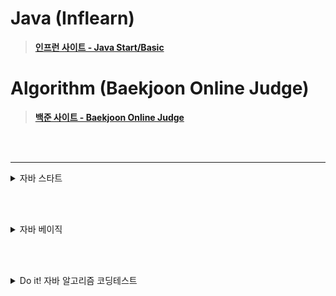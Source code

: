 # Java (Inflearn)
> [**인프런 사이트 - Java Start/Basic**](https://www.inflearn.com/)

# Algorithm (Baekjoon Online Judge)
> [**백준 사이트 - Baekjoon Online Judge**](https://www.acmicpc.net/)

<br><br>

---

<details>
<summary>자바 스타트</summary>

> 2025.05.29
## Section 0. 강의 소개와 자료
- [x] 1.강의 소개
- [x] 2.수업 자료
- [x] 3.강의 소스 코드

## Section 1. Hello World
- [x] 4.개발 환경 설정
- [x] 5.다운로드 소스 코드 실행 방법
  - 예제: [Main.java](java_start/Main.java) 
- [x] 6.자바 프로그램 실행
  - 예제: [HelloJava.java](java_start/HelloJava.java)
  - 예제: [HelloJava2.java](java_start/HelloJava2.java)
- [x] 7.주석(comment)
  - 예제: [CommentJava](java_start/CommentJava.java)
- [x] 8.자바란?
  - 자바 표준 스펙 (설계도 = 문서)
  - 참고 문서: [어떤 JDK 버전을 사용해야할까요?](https://whichjdk.com/ko)
  - 컴파일과 실행
    - 컴파일러 (javac 프로그램 사용: ```.java → .class```
    - 실행 (java 프로그램 사용: JVM 실행)
  - IDE와 자바 (인텔리제이: ```.java → .class → 실행``` 전 과정을 자동으로 해줌)
  - 자바와 운영체제 독립성 (모든 OS에서 실행 가능)

<br><br>

> 2025.06.03
## Section 2. 변수
- [x] 9.변수 시작
  - 예제: [Var1.java](java_start/variable/Var1.java)
  - 예제: [Var2.java](java_start/variable/Var2.java)
- [x] 10.변수 값 변경
  - 예제: [Var3.java](java_start/variable/Var3.java)
- [x] 11.변수 선언과 초기화
  - 예제: [Var4.java](java_start/variable/Var4.java)
  - 예제: [Var5.java](java_start/variable/Var5.java)
  - 예제: [Var6.java](java_start/variable/Var6.java) 주석 해제 필요
- [x] 12.변수 타입1
  - 예제: [Var7.java](java_start/variable/Var7.java)
- [x] 13.변수 타입2
  - 예제: [Var8.java](java_start/variable/Var8.java)
- [x] 14.변수 명명 규칙
- [x] 15.문제와 풀이
  - 예제: [VarEx1Question.java](java_start/variable/ex/VarEx1Question.java)
  - 예제: [VarEx2.java](java_start/variable/ex/VarEx2.java)
  - 예제: [VarEx3.java](java_start/variable/ex/VarEx3.java)
- [x] 16.정리

## Section 3. 연산자
- [x] 17.산술 연산자
  - 예제: [Operator1.java](java_start/operator/Operator1.java)
- [x] 18.문자열 더하기
  - 예제: [Operator2.java](java_start/operator/Operator2.java)
- [x] 19.연산자 우선순위
  - 예제: [Operator3.java](java_start/operator/Operator3.java)
  - 예제: [Operator4.java](java_start/operator/Operator4.java)
- [x] 20.증감 연산자
  - 예제: [OperatorAdd1.java](java_start/operator/OperatorAdd1.java)
  - 예제: [OperatorAdd2.java](java_start/operator/OperatorAdd2.java)
- [x] 21.비교 연산자
  - 예제: [Comp1.java](java_start/operator/Comp1.java)
  - 예제: [Comp2.java](java_start/operator/Comp2.java)
- [x] 22.논리 연산자
  - 예제: [Logical1.java](java_start/operator/Logical1.java)
  - 예제: [Logical2.java](java_start/operator/Logical2.java)
- [x] 23.대입 연산자
  - 예제: [Assign1.java](java_start/operator/Assign1.java)
- [x] 24.문제와 풀이
  - 예제: [OperationEx1.java](java_start/operator/ex/OperationEx1.java)
  - 예제: [OperationEx2.java](java_start/operator/ex/OperationEx2.java)
  - 예제: [OperationEx3.java](java_start/operator/ex/OperationEx3.java)
- [x] 25.정리

<br><br>

> 2025.06.04
## Section 4. 조건문
- [x] 26.if문1 - if, else
  - 예제: [If1.java](java_start/cond/If1.java)
  - 예제: [If2.java](java_start/cond/If2.java)
- [x] 27.if문2 - else if
  - 예제: [If3.java](java_start/cond/If3.java)
  - 예제: [If4.java](java_start/cond/If4.java)
- [x] 28.if문3 - if문과 else if문
  - 예제: [If5.java](java_start/cond/If5.java)
  - 예제: [If6.java](java_start/cond/If6.java)
- [x] 29.switch문
  - 예제: [Switch1.java](java_start/cond/Switch1.java)
  - 예제: [Switch2.java](java_start/cond/Switch2.java)
  - 예제: [Switch3.java](java_start/cond/Switch3.java)
  - 예제: [Switch4.java](java_start/cond/Switch4.java)
- [x] 30.삼항 연산자
  - 예제: [CondOp1.java](java_start/cond/CondOp1.java)
  - 예제: [CondOp2.java](java_start/cond/CondOp2.java)
- [x] 31.문제와 풀이1
  - 예제: [ScoreEx.java](java_start/cond/ex/ScoreEx.java)
  - 예제: [DistanceEx.java](java_start/cond/ex/DistanceEx.java)
  - 예제: [ExchangeRateEx.java](java_start/cond/ex/ExchangeRateEx.java)
- [x] 32.문제와 풀이2
  - 예제: [MovieRateEx.java](java_start/cond/ex/MovieRateEx.java)
  - 예제: [GradeSwitchEx.java](java_start/cond/ex/GradeSwitchEx.java)
  - 예제: [CondOpEx.java](java_start/cond/ex/CondOpEx.java)
  - 예제: [EvenOddEx.java](java_start/cond/ex/EvenOddEx.java)
- [x] 33.정리

## Section 5. 반복문
- [x] 34.반복문 시작
  - 예제: [While1_1.java](java_start/loop/While1_1.java)
- [x] 35.while문1
  - 예제: [While1_2.java](java_start/loop/While1_2.java)
- [x] 36.while문2
  - 예제: [While2_1.java](java_start/loop/While2_1.java)
  - 예제: [While2_2.java](java_start/loop/While2_2.java)
  - 예제: [While2_3.java](java_start/loop/While2_3.java)
- [x] 37.do-while문
  - 예제: [DoWhile1.java](java_start/loop/DoWhile1.java)
  - 예제: [DoWhile2.java](java_start/loop/DoWhile2.java)
- [x] 38.break, continue
  - 예제: [Break1.java](java_start/loop/Break1.java)
  - 예제: [Continue1.java](java_start/loop/Continue1.java)
- [x] 39.for문1
  - 예제: [For1.java](java_start/loop/For1.java)
  - 예제: [For2.java](java_start/loop/For2.java)
- [x] 40.for문2
  - 예제: [Break2.java](java_start/loop/Break2.java)
  - 예제: [Break3.java](java_start/loop/Break3.java)
- [x] 41.중첩 반복문
  - 예제: [Nested1.java](java_start/loop/Nested1.java)
- [x] 42.문제와 풀이1
  - 예제: [WhileEx1.java](java_start/loop/ex/WhileEx1.java)
  - 예제: [ForEx1.java](java_start/loop/ex/ForEx1.java)
  - 예제: [WhileEx2.java](java_start/loop/ex/WhileEx2.java)
  - 예제: [ForEx2.java](java_start/loop/ex/ForEx2.java)
  - 예제: [WhileEx3.java](java_start/loop/ex/WhileEx3.java)
  - 예제: [ForEx3.java](java_start/loop/ex/ForEx3.java)
- [x] 43.문제와 풀이2
  - 예제: [NestedEx1.java](java_start/loop/ex/NestedEx1.java)
  - 예제: [NestedEx2.java](java_start/loop/ex/NestedEx2.java)
- [x] 44.정리

<br><br>

> 2025.06.05
## Section 6. 스코프, 형변환
- [x] 45.스코프1 - 지역 변수와 스코프
    - 예제: [Scope1.java](java_start/scope/Scope1.java)
    - 예제: [Scope2.java](java_start/scope/Scope2.java)
- [x] 46.스코프2 - 스코프 존재 이유
    - 예제: [Scope3_1.java](java_start/scope/Scope3_1.java)
    - 예제: [Scope3_2.java](java_start/scope/Scope3_2.java)
- [x] 47.형변환1 - 자동 형변환
  - 예제: [Casting1.java](java_start/casting/Casting1.java)
- [x] 48.형변환2 - 명시적 형변환
  - 예제: [Casting2.java](java_start/casting/Casting2.java)
  - 예제: [Casting3.java](java_start/casting/Casting3.java)
- [x] 49.계산과 형변환
  - 예제: [Casting4.java](java_start/casting/Casting4.java)
- [x] 50.정리

<br><br>

> 2025.06.06
## Section 7. 훈련
- [x] 51.Scanner 학습
  - 예제: [Scanner1.java](java_start/scanner/Scanner1.java)
- [x] 52.Scanner - 기본 예제
  - 예제: [Scanner2.java](java_start/scanner/Scanner2.java)
  - 예제: [Scanner3.java](java_start/scanner/Scanner3.java)
- [x] 53.Scanner - 반복 예제
  - 예제: [ScannerWhile1.java](java_start/scanner/ScannerWhile1.java)
  - 예제: [ScannerWhile2.java](java_start/scanner/ScannerWhile2.java)
  - 예제: [ScannerWhile3.java](java_start/scanner/ScannerWhile3.java)
- [x] 54.문제와 풀이1
  - 예제: [ScannerEx1.java](java_start/scanner/ex/ScannerEx1.java)
  - 예제: [ScannerEx2.java](java_start/scanner/ex/ScannerEx2.java)
  - 예제: [ScannerEx3.java](java_start/scanner/ex/ScannerEx3.java)
  - 예제: [ScannerEx4.java](java_start/scanner/ex/ScannerEx4.java)
- [x] 55.문제와 풀이2
  - 예제: [ChangeVarEx.java](java_start/scanner/ex/ChangeVarEx.java)
  - 예제: [ScannerEx5.java](java_start/scanner/ex/ScannerEx5.java)
- [x] 56.문제와 풀이3
  - 예제: [ScannerWhileEx1.java](java_start/scanner/ex/ScannerWhileEx1.java)
  - 예제: [ScannerWhileEx2.java](java_start/scanner/ex/ScannerWhileEx2.java)
  - 예제: [ScannerWhileEx3.java](java_start/scanner/ex/ScannerWhileEx3.java)
- [x] 57.문제와 풀이4
  - 예제: [ScannerWhileEx4.java](java_start/scanner/ex/ScannerWhileEx4.java)
- [x] 58.정리

<br><br>

> 2025.06.07
## Section 8. 배열
- [x] 59.배열 시작
  - 예제: [Array1.java](java_start/array/Array1.java)
- [x] 60.배열의 선언과 생성
  - 예제: [Array1Ref1.java](java_start/array/Array1Ref1.java)
- [x] 61.배열 사용
- [x] 62.배열 리펙토링
  - 예제: [Array1Ref2.java](java_start/array/Array1Ref2.java)
  - 예제: [Array1Ref3.java](java_start/array/Array1Ref3.java)
  - 예제: [Array1Ref4.java](java_start/array/Array1Ref4.java)
- [x] 63.2차원 배열 - 시작
  - 예제: [ArrayDi0.java](java_start/array/ArrayDi0.java)
- [x] 64.2차원 배열 - 리팩토링1
  - 예제: [ArrayDi1.java](java_start/array/ArrayDi1.java)
  - 예제: [ArrayDi2.java](java_start/array/ArrayDi2.java)
- [x] 65.2차원 배열 - 리팩토링2
  - 예제: [ArrayDi3.java](java_start/array/ArrayDi3.java)
  - 예제: [ArrayDi4.java](java_start/array/ArrayDi4.java)
- [x] 66.향상된 for문
  - 예제: [EnhancedFor1.java](java_start/array/EnhancedFor1.java)
- [x] 67.문제와 풀이1
  - 예제: [ArrayEx1.java](java_start/array/ex/ArrayEx1.java)
  - 예제: [ArrayEx2.java](java_start/array/ex/ArrayEx2.java)
  - 예제: [ArrayEx3.java](java_start/array/ex/ArrayEx3.java)
  - 예제: [ArrayEx4.java](java_start/array/ex/ArrayEx4.java)
  - 예제: [ArrayEx5.java](java_start/array/ex/ArrayEx5.java)
- [x] 68.문제와 풀이2
  - 예제: [ArrayEx6.java](java_start/array/ex/ArrayEx6.java)
  - 예제: [ArrayEx7.java](java_start/array/ex/ArrayEx7.java)
  - 예제: [ArrayEx8.java](java_start/array/ex/ArrayEx8.java)
- [x] 69.문제와 풀이3
  - 예제: [ProductAdminEX.java](java_start/array/ex/ProductAdminEX.java)
- [x] 70.정리

<br><br>

> 2025.06.08
## Section 9. 메서드
- [x] 71.메서드 시작
  - 예제: [Method1.java](java_start/method/Method1.java)
- [x] 72.메서드 사용
  - 예제: [Method1Ref.java](java_start/method/Method1Ref.java)
- [x] 73.메서드 정의
  - 예제: [Method2.java](java_start/method/Method2.java)
- [x] 74.반환 타입
  - 예제: [MethodReturn1.java](java_start/method/MethodReturn1.java)
  - 예제: [MethodReturn2.java](java_start/method/MethodReturn2.java)
- [x] 75.메서드 호출과 값 전달1
  - 예제: [MethodValue0.java](java_start/method/MethodValue0.java)
  - 예제: [MethodValue1.java](java_start/method/MethodValue1.java)
- [x] 76.메서드 호출과 값 전달2
  - 예제: [MethodValue2.java](java_start/method/MethodValue2.java)
  - 예제: [MethodValue3.java](java_start/method/MethodValue3.java)
- [x] 77.메서드와 형변환
  - 예제: [MethodCasting1.java](java_start/method/MethodCasting1.java)
  - 예제: [MethodCasting2.java](java_start/method/MethodCasting2.java)
- [x] 78.메서드 오버로딩
  - 예제: [Overloading1.java](java_start/overloading/Overloading1.java)
  - 예제: [Overloading2.java](java_start/overloading/Overloading2.java)
  - 예제: [Overloading3.java](java_start/overloading/Overloading3.java)
- [x] 79.문제와 풀이1
  - 예제: [MethodEx1Ref.java](java_start/method/ex/MethodEx1Ref.java)
  - 예제: [MethodEx2Ref.java](java_start/method/ex/MethodEx2Ref.java)
  - 예제: [MethodEx3Ref.java](java_start/method/ex/MethodEx3Ref.java)
- [x] 80.문제와 풀이2
  - 예제: [MethodEx4.java](java_start/method/ex/MethodEx4.java)
- [x] 81.정리

<br><br>

## Section 10. 다음으로
- [x] 82.다음으로

</details>

<br><br>

<details>
<summary>자바 베이직</summary>

> 2025.06.09
## Section 1. 강의 소개와 자료
- [x] 1.강의 소개
- [x] 2.수업 자료
- [x] 3.강의 소스 코드

## Section 2. 클래스와 데이터
- [x] 4.프로젝트 환경 구성
- [x] 5.클래스가 필요한 이유
  - 예제: [ClassStart1.java](java_basic/class1/ClassStart1.java)
  - 예제: [ClassStart2.java](java_basic/class1/ClassStart2.java)
- [x] 6.클래스 도입
  - 예제: [Student.java](java_basic/class1/Student.java)
  - 예제: [ClassStart3.java](java_basic/class1/ClassStart3.java)
- [x] 7.객체 사용
- [x] 8.클래스, 객체, 인스턴스 정리
- [x] 9.배열 도입 - 시작
  - 예제: [ClassStart4.java](java_basic/class1/ClassStart4.java)
- [x] 10.배열 도입 - 리펙토링
  - 예제: [ClassStart5.java](java_basic/class1/ClassStart5.java)
- [x] 11.문제와 풀이
  - 예제: [MovieReview.java](java_basic/class1/ex/MovieReview.java)
  - 예제: [MovieReviewMain.java](java_basic/class1/ex/MovieReviewMain.java)
  - 예제: [ProductOrder.java](java_basic/class1/ex/ProductOrder.java)
  - 예제: [ProductOrderMain.java](java_basic/class1/ex/ProductOrderMain.java)
- [x] 12.정리

## Section 3. 기본형과 참조형
- [x] 13.기본형 vs 참조형1 - 시작
- [x] 14.기본형 vs 참조형2 - 변수 대입
  - 예제: [VarChange1.java](java_basic/ref/VarChange1.java)
  - 예제: [Data.java](java_basic/ref/Data.java)
  - 예제: [VarChange2.java](java_basic/ref/VarChange2.java)
- [x] 15.기본형 vs 참조형3 - 메서드 호출
  - 예제: [MethodChange1.java](java_basic/ref/MethodChange1.java)
  - 예제: [MethodChange2.java](java_basic/ref/MethodChange2.java)
- [x] 16.참조형과 메서드 호출 - 활용
  - 예제: [Student.java](java_basic/ref/Student.java)
  - 예제: [Method1.java](java_basic/ref/Method1.java)
  - 예제: [Method2.java](java_basic/ref/Method2.java)
- [x] 17.변수와 초기화
  - 예제: [InitData.java](java_basic/ref/InitData.java)
  - 예제: [InitMain.java](java_basic/ref/InitMain.java)
- [x] 18.null
  - 예제: [NullMain1.java](java_basic/ref/NullMain1.java)
- [x] 19.NullPointerException
  - 예제: [NullMain2.java](java_basic/ref/NullMain2.java)
  - 예제: [BigData.java](java_basic/ref/BigData.java)
  - 예제: [NullMain3.java](java_basic/ref/NullMain3.java)
  - 예제: [NullMain4.java](java_basic/ref/NullMain4.java)
- [x] 20.문제와 풀이
  - 예제: [ProductOrder.java](java_basic/ref/ex/ProductOrder.java)
  - 예제: [ProductOrderMain2.java](java_basic/ref/ex/ProductOrderMain2.java)
  - 예제: [ProductOrderMain3.java](java_basic/ref/ex/ProductOrderMain3.java)
- [x] 21.정리

<br><br>

> 2025.06.10
## Section 4. 객체 지향 프로그래밍
- [x] 22.절차 지향 프로그래밍1 - 시작
  - 예제: [MusicPlayerMain1.java](java_basic/oop1/MusicPlayerMain1.java)
- [x] 23.절차 지향 프로그래밍2 - 데이터 묶음
  - 예제: [MusicPlayerData.java](java_basic/oop1/MusicPlayerData.java)
  - 예제: [MusicPlayerMain2.java](java_basic/oop1/MusicPlayerMain2.java)
- [x] 24.절차 지향 프로그래밍3 - 메서드 추출
  - 예제: [MusicPlayerMain3.java](java_basic/oop1/MusicPlayerMain3.java)
- [x] 25.클래스와 메서드
  - 예제: [ValueData.java](java_basic/oop1/ValueData.java)
  - 예제: [ValueDataMain.java](java_basic/oop1/ValueDataMain.java)
  - 예제: [ValueObject.java](java_basic/oop1/ValueObject.java)
  - 예제: [ValueObjectMain.java](java_basic/oop1/ValueObjectMain.java)
- [x] 26.객체 지향 프로그래밍
  - 예제: [MusicPlayer.java](java_basic/oop/MusicPlayer.java)
  - 예제: [MusicPlayerMain4.java](java_basic/oop/MusicPlayerMain4.java)
- [x] 27.문제와 풀이
  - 예제: [Rectangle.java](java_basic/oop/ex/Rectangle.java)
  - 예제: [RectangleProceduralMain.java](java_basic/oop/ex/RectangleProceduralMain.java)
  - 예제: [Account.java](java_basic/oop/ex/Account.java)
  - 예제: [AccountMain.java](java_basic/oop/ex/AccountMain.java)
- [x] 28.정리

## Section 5. 생성자
- [x] 29.생성자 - 필요한 이유
  - 예제: [MemberInit.java](java_basic/construct/MemberInit.java)
  - 예제: [MethodInitMain1.java](java_basic/construct/MethodInitMain1.java)
  - 예제: [MethodInitMain2.java](java_basic/construct/MethodInitMain2.java)
- [x] 30.this
  - 예제: [MemberInit.java](java_basic/construct/MemberInit.java)
  - 예제: [MethodInitMain3.java](java_basic/construct/MethodInitMain3.java)
- [x] 31.생성자 - 도입
  - 예제: [MemberConstruct.java](java_basic/construct/MemberConstruct.java)
  - 예제: [ConstructMain1.java](java_basic/construct/ConstructMain1.java)
- [x] 32.기본 생성자
  - 예제: [MemberDefault.java](java_basic/construct/MemberDefault.java)
  - 예제: [MemberDefaultMain.java](java_basic/construct/MemberDefaultMain.java)
- [x] 33.생성자 - 오버로딩과 this()
  - 예제: [MemberConstruct.java](java_basic/construct/MemberConstruct.java)
  - 예제: [ConstructMain2.java](java_basic/construct/ConstructMain2.java)
- [x] 34.문제와 풀이
  - 예제: [Book.java](java_basic/construct/ex/Book.java)
  - 예제: [BookMain.java](java_basic/construct/ex/BookMain.java)
- [x] 35.정리

<br><br>

> 2025.06.11
## Section 6. 패키지
- [x] 36.패키지 - 시작
- [x] 37.패키지 - import
  - 예제: [Data.java](java_basic/pack/Data.java)
  - 예제: [User.java](java_basic/pack/a/User.java)
  - 예제: [PackageMain1.java](java_basic/pack/PackageMain1.java)
  - 예제: [PackageMain2.java](java_basic/pack/PackageMain2.java)
  - 예제: [User.java](java_basic/pack/b/User.java)
  - 예제: [PackageMain3.java](java_basic/pack/PackageMain3.java)
- [x] 38.패키지 규칙
- [x] 39.패키지 활용
  - 예제: [User.java](java_basic/com/helloshop/user/User.java)
  - 예제: [UserService.java](java_basic/com/helloshop/user/UserService.java)
  - 예제: [Product.java](java_basic/com/helloshop/product/Product.java)
  - 예제: [ProductService.java](java_basic/com/helloshop/product/ProductService.java)
  - 예제: [Order.java](java_basic/com/helloshop/order/Order.java)
  - 예제: [OrderService.java](java_basic/com/helloshop/order/OrderService.java)
  - 예제: [OrderHistory.java](java_basic/com/helloshop/order/OrderHistory.java)
- [x] 40.정리

<br><br>

> 2025.06.12
## Section 7. 접근 제어자
- [x] 41.접근 제어자 이해1
  - 예제: [Speaker.java](java_basic/access/Speaker.java)
  - 예제: [SpeakerMain.java](java_basic/access/SpeakerMain.java)
- [x] 42.접근 제어자 이해2
- [x] 43.접근 제어자 종류
- [x] 44.접근 제어자 사용 - 필드, 메서드
  - 예제: [AccessData.java](java_basic/access/a/AccessData.java)
  - 예제: [AccessInnerMain.java](java_basic/access/a/AccessInnerMain.java)
  - 예제: [AccessOuterMain.java](java_basic/access/b/AccessOuterMain.java)
- [x] 45.접근 제어자 사용 - 클래스 레벨
  - 예제: [PublicClass.java](java_basic/access/a/PublicClass.java)
  - 예제: [PublicClassOuterMain.java](java_basic/access/b/PublicClassOuterMain.java)
- [x] 46.캡슐화
  - 예제: [BankAccount.java](java_basic/access/BankAccount.java)
  - 예제: [BankAccountMain.java](java_basic/access/BankAccountMain.java)
- [x] 47.문제와 풀이
  - 예제: [CounterMain.java](java_basic/access/ex/CounterMain.java)
  - 예제: [MaxCounter.java](java_basic/access/ex/MaxCounter.java)
  - 예제: [ShoppingCartMain.java](java_basic/access/ex/ShoppingCartMain.java)
  - 예제: [Item.java](java_basic/access/ex/Item.java)
  - 예제: [ShoppingCart.java](java_basic/access/ex/ShoppingCart.java)
- [x] 48.정리

<br><br>

> 2025.06.13
## Section 8. 자바 메모리 구조와 static
- [x] 49.자바 메모리 구조
- [x] 50.스택과 큐 자료 구조
- [x] 51.스택 영역
  - 예제: [JavaMemoryMain1.java](java_basic/memory/JavaMemoryMain1.java)
- [x] 52.스택 영역과 힙 영역
  - 예제: [Data.java](java_basic/memory/Data.java)
  - 예제: [JavaMemoryMain2.java](java_basic/memory/JavaMemoryMain2.java)
- [x] 53.static 변수1
  - 예제: [Data1.java](java_basic/static1/Data1.java)
  - 예제: [DataCountMain1.java](java_basic/static1/DataCountMain1.java)
  - 예제: [Counter.java](java_basic/static1/Counter.java)
  - 예제: [Data2.java](java_basic/static1/Data2.java)
  - 예제: [DataCountMain2.java](java_basic/static1/DataCountMain2.java)
- [x] 54.static 변수2
  - 예제: [Data3.java](java_basic/static1/Data3.java)
  - 예제: [DataCountMain3.java](java_basic/static1/DataCountMain3.java)
- [x] 55.static 변수3
  - 예제: [Data3.java](java_basic/static1/Data3.java)
  - 예제: [DataCountMain3.java](java_basic/static1/DataCountMain3.java)
- [x] 56.static 메서드1
  - 예제: [DecoUtil1.java](java_basic/static2/DecoUtil1.java)
  - 예제: [DecoMain1.java](java_basic/static2/DecoMain1.java)
  - 예제: [DecoUtil2.java](java_basic/static2/DecoUtil2.java)
  - 예제: [DecoMain2.java](java_basic/static2/DecoMain2.java)
- [x] 57.static 메서드2
  - 예제: [DecoData.java](java_basic/static2/DecoData.java)
  - 예제: [DecoDataMain.java](java_basic/static2/DecoDataMain.java)
- [x] 58.static 메서드3
  - 예제: [DecoData.java](java_basic/static2/DecoData.java)
  - 예제: [DecoDataMain.java](java_basic/static2/DecoDataMain.java)
- [x] 59.문제와 풀이
  - 예제: [CarMain.java](java_basic/static2/ex/CarMain.java)
  - 예제: [Car.java](java_basic/static2/ex/Car.java)
  - 예제: [MathArrayUtilsMain.java](java_basic/static2/ex/MathArrayUtilsMain.java)
  - 예제: [MathArrayUtils.java](java_basic/static2/ex/MathArrayUtils.java)
- [x] 60.정리

## Section 9. final
- [x] 61.final 변수와 상수1
  - 예제: [FinalLocalMain.java](java_basic/final1/FinalLocalMain.java)
  - 예제: [ConstructInit.java](java_basic/final1/ConstructInit.java)
  - 예제: [FieldInit.java](java_basic/final1/FieldInit.java)
  - 예제: [FinalFieldMain.java](java_basic/final1/FinalFieldMain.java)
- [x] 62.final 변수와 상수2
  - 예제: [Constant.java](java_basic/final1/Constant.java)
  - 예제: [ConstantMain1.java](java_basic/final1/ConstantMain1.java)
  - 예제: [ConstantMain2.java](java_basic/final1/ConstantMain2.java)
- [x] 63.final 변수와 참조
  - 예제: [Data.java](java_basic/final1/Data.java)
  - 예제: [FinalRefMain.java](java_basic/final1/FinalRefMain.java)
- [x] 64.정리
  - 예제: [Member.java](java_basic/final1/ex/Member.java)
  - 예제: [MemberMain.java](java_basic/final1/ex/MemberMain.java)

<br><br>

> 2025.06.14
## Section 10. 상속
- [x] 65.상속 - 시작
  - 예제: [ElectricCar.java](java_basic/extends1/ex1/ElectricCar.java)
  - 예제: [GasCar.java](java_basic/extends1/ex1/GasCar.java)
  - 예제: [CarMain.java](java_basic/extends1/ex1/CarMain.java)
- [x] 66.상속 관계
  - 예제: [Car.java](java_basic/extends1/ex2/Car.java)
  - 예제: [ElectricCar.java](java_basic/extends1/ex2/ElectricCar.java)
  - 예제: [GasCar.java](java_basic/extends1/ex2/GasCar.java)
  - 예제: [CarMain.java](java_basic/extends1/ex2/CarMain.java)
- [x] 67.상속과 메모리 구조
- [x] 68.상속과 기능 추가
  - 예제: [Car.java](java_basic/extends1/ex3/Car.java)
  - 예제: [ElectricCar.java](java_basic/extends1/ex3/ElectricCar.java)
  - 예제: [GasCar.java](java_basic/extends1/ex3/GasCar.java)
  - 예제: [HydrogenCar.java](java_basic/extends1/ex3/HydrogenCar.java)
  - 예제: [CarMain.java](java_basic/extends1/ex3/CarMain.java)
- [x] 69.상속과 메서드 오버라이딩
  - 예제: [Car.java](java_basic/extends1/overriding/Car.java)
  - 예제: [GasCar.java](java_basic/extends1/overriding/GasCar.java)
  - 예제: [ElectricCar.java](java_basic/extends1/overriding/ElectricCar.java)
  - 예제: [CarMain.java](java_basic/extends1/overriding/CarMain.java)
- [x] 70.상속과 접근 제어
  - 예제: [Parent.java](java_basic/extends1/access/parent/Parent.java)
  - 예제: [Child.java](java_basic/extends1/access/child/Child.java)
  - 예제: [ExtendsAccessMain.java](java_basic/extends1/access/ExtendsAccessMain.java)
- [x] 71.super - 부모 참조
  - 예제: [Parent.java](java_basic/extends1/super1/Parent.java)
  - 예제: [Child.java](java_basic/extends1/super1/Child.java)
  - 예제: [Super1Main.java](java_basic/extends1/super1/Super1Main.java)
- [x] 72.super - 생성자
  - 예제: [ClassA.java](java_basic/extends1/super2/ClassA.java)
  - 예제: [ClassB.java](java_basic/extends1/super2/ClassB.java)
  - 예제: [ClassC.java](java_basic/extends1/super2/ClassC.java)
  - 예제: [Super2Main.java](java_basic/extends1/super2/Super2Main.java)
- [x] 73.문제와 풀이
  - 예제: [ShopMain.java](java_basic/extends1/ex/ShopMain.java)
  - 예제: [Item.java](java_basic/extends1/ex/Item.java)
  - 예제: [Book.java](java_basic/extends1/ex/Book.java)
  - 예제: [Album.java](java_basic/extends1/ex/Album.java)
  - 예제: [Movie.java](java_basic/extends1/ex/Movie.java)
- [x] 74.정리

<br><br>

> 2025.06.15
## Section 11. 다형성1
- [x] 75.다형성 시작
  - 예제: [Parent.java](java_basic/poly/basic/Parent.java)
  - 예제: [Child.java](java_basic/poly/basic/Child.java)
  - 예제: [PolyMain.java](java_basic/poly/basic/PolyMain.java)
- [x] 76.다형성과 캐스팅
  - 예제: [CastingMain1.java](java_basic/poly/basic/CastingMain1.java)
- [x] 77.캐스팅의 종류
  - 예제: [CastingMain2.java](java_basic/poly/basic/CastingMain2.java)
  - 예제: [CastingMain3.java](java_basic/poly/basic/CastingMain3.java)
- [x] 78.다운캐스팅과 주의점
  - 예제: [CastingMain4.java](java_basic/poly/basic/CastingMain4.java)
- [x] 79.instanceof
  - 예제: [CastingMain5.java](java_basic/poly/basic/CastingMain5.java)
  - 예제: [CastingMain6.java](java_basic/poly/basic/CastingMain6.java)
- [x] 80.다형성과 메서드 오버라이딩
  - 예제: [Parent.java](java_basic/poly/overriding/Parent.java)
  - 예제: [Child.java](java_basic/poly/overriding/Child.java)
  - 예제: [OverridingMain.java](java_basic/poly/overriding/OverridingMain.java)
- [x] 81.정리

<br><br>

> 2025.06.16
## Section 12. 다형성2
- [x] 82.다형성 활용1
  - 예제: [Dog.java](java_basic/poly/ex1/Dog.java)
  - 예제: [Cat.java](java_basic/poly/ex1/Cat.java)
  - 예제: [Cow.java](java_basic/poly/ex1/Cow.java)
  - 예제: [AnimalSoundMain.java](java_basic/poly/ex1/AnimalSoundMain.java)
- [x] 83.다형성 활용2
- [x] 82.다형성 활용1
  - 예제: [Animal.java](java_basic/poly/ex2/Animal.java)
  - 예제: [Dog.java](java_basic/poly/ex2/Dog.java)
  - 예제: [Cat.java](java_basic/poly/ex2/Cat.java)
  - 예제: [Cow.java](java_basic/poly/ex2/Cow.java)
  - 예제: [AnimalPolyMain1.java](java_basic/poly/ex2/AnimalPolyMain1.java)
- [x] 84.다형성 활용3
  - 예제: [AnimalPolyMain2.java](java_basic/poly/ex2/AnimalPolyMain2.java)
  - 예제: [AnimalPolyMain3.java](java_basic/poly/ex2/AnimalPolyMain3.java)
- [x] 85.추상 클래스1
  - 예제: [AbstractAnimal.java](java_basic/poly/ex3/AbstractAnimal.java)
  - 예제: [Dog.java](java_basic/poly/ex3/Dog.java)
  - 예제: [Cat.java](java_basic/poly/ex3/Cat.java)
  - 예제: [Cow.java](java_basic/poly/ex3/Cow.java)
  - 예제: [AbstractMain.java](java_basic/poly/ex3/AbstractMain.java)
- [x] 86.추상 클래스2
  - 예제: [AbstractAnimal.java](java_basic/poly/ex4/AbstractAnimal.java)
  - 예제: [Dog.java](java_basic/poly/ex4/Dog.java)
  - 예제: [Cat.java](java_basic/poly/ex4/Cat.java)
  - 예제: [Cow.java](java_basic/poly/ex4/Cow.java)
  - 예제: [AbstractMain.java](java_basic/poly/ex4/AbstractMain.java)
- [x] 87.인터페이스
  - 예제: [InterfaceAnimal.java](java_basic/poly/ex5/InterfaceAnimal.java)
  - 예제: [Dog.java](java_basic/poly/ex5/Dog.java)
  - 예제: [Cat.java](java_basic/poly/ex5/Cat.java)
  - 예제: [Cow.java](java_basic/poly/ex5/Cow.java)
  - 예제: [InterfaceMain.java](java_basic/poly/ex5/InterfaceMain.java)
- [x] 88.인터페이스 - 다중 구현
  - 예제: [InterfaceA.java](java_basic/poly/diamond/InterfaceA.java)
  - 예제: [InterfaceB.java](java_basic/poly/diamond/InterfaceB.java)
  - 예제: [Child.java](java_basic/poly/diamond/Child.java)
  - 예제: [DiamondMain.java](java_basic/poly/diamond/DiamondMain.java)
- [x] 89.클래스와 인터페이스 활용
  - 예제: [AbstractAnimal.java](java_basic/poly/ex6/AbstractAnimal.java)
  - 예제: [Fly.java](java_basic/poly/ex6/Fly.java)
  - 예제: [Dog.java](java_basic/poly/ex6/Dog.java)
  - 예제: [Bird.java](java_basic/poly/ex6/Bird.java)
  - 예제: [Chicken.java](java_basic/poly/ex6/Chicken.java)
  - 예제: [SoundFlyMain.java](java_basic/poly/ex6/SoundFlyMain.java)
- [x] 90.정리

<br><br>

> 2025.06.17
## Section 13. 다형성과 설계
- [x] 91.좋은 객체 지향 프로그래밍이란?
- [x] 92.다형성 - 역할과 구현 예제1
  - 예제: [K3Car.java](java_basic/poly/car0/K3Car.java)
  - 예제: [Driver.java](java_basic/poly/car0/Driver.java)
  - 예제: [CarMain0.java](java_basic/poly/car0/CarMain0.java)
- [x] 93.다형성 - 역할과 구현 예제2
  - 예제: [Model3Car.java](java_basic/poly/car0/Model3Car.java)
  - 예제: [Driver.java](java_basic/poly/car0/Driver.java)
  - 예제: [CarMain0.java](java_basic/poly/car0/CarMain0.java)
- [x] 94.다형성 - 역할과 구현 예제3
  - 예제: [K3Car.java](java_basic/poly/car1/K3Car.java)
  - 예제: [Model3Car.java](java_basic/poly/car1/Model3Car.java)
  - 예제: [Driver.java](java_basic/poly/car1/Driver.java)
  - 예제: [CarMain1.java](java_basic/poly/car1/CarMain1.java)
- [x] 95.OCP(Open-Closed Principle) 원칙
- [x] 96.문제와 풀이
  - 예제: [SendMain.java](java_basic/poly/ex/sender/SendMain.java)
  - 예제: [Sender.java](java_basic/poly/ex/sender/Sender.java)
  - 예제: [EmailSender.java](java_basic/poly/ex/sender/EmailSender.java)
  - 예제: [SmsSender.java](java_basic/poly/ex/sender/SmsSender.java)
  - 예제: [FaceBookSender.java](java_basic/poly/ex/sender/FaceBookSender.java)
  - 예제: [KakaoPay.java](java_basic/poly/ex/pay0/KakaoPay.java)
  - 예제: [NaverPay.java](java_basic/poly/ex/pay0/NaverPay.java)
  - 예제: [PayService.java](java_basic/poly/ex/pay0/PayService.java)
  - 예제: [PayMain0.java](java_basic/poly/ex/pay0/PayMain0.java)
  - 예제: [DefaultPay.java](java_basic/poly/ex/pay0/DefaultPay.java)
  - 예제: [PayStore.java](java_basic/poly/ex/pay0/PayStore.java)
  - 예제: [PayMain2.java](java_basic/poly/ex/pay0/PayMain2.java)
- [x] 97.정리

## Section 14. 다음으로
- [x] 98.다음으로

</details>

<br><br>

<details>
<summary>Do it! 자바 알고리즘 코딩테스트</summary>

[> Baekjoon Online Judge 사이트 <](https://www.acmicpc.net/)  
[> 하루코딩 유튜브 <](https://www.youtube.com/@codingtest)

> 핵심문제 25개 (⭐=핵심 / 🔥=빈출)   
> 1일차 :
> [**003⭐**](https://www.acmicpc.net/problem/11659)
> [**008⭐**](https://www.acmicpc.net/problem/1253)
> [**010⭐**](https://www.acmicpc.net/problem/11003)
> [**015⭐**](https://www.acmicpc.net/problem/2750)
> [**023⭐**](https://www.acmicpc.net/problem/11724)
> [**026🔥**](https://www.acmicpc.net/problem/1260)
> [**029⭐**](https://www.acmicpc.net/problem/1920)
> [**036⭐**](https://www.acmicpc.net/problem/1541)  
> 2일차 :
> [**037🔥**](https://www.acmicpc.net/problem/1929)
> [**050🔥**](https://www.acmicpc.net/problem/1717)
> [**054🔥**](https://www.acmicpc.net/problem/1516)
> [**056🔥**](https://www.acmicpc.net/problem/1753)
> [**058⭐**](https://www.acmicpc.net/problem/1854)
> [**059⭐**](https://www.acmicpc.net/problem/11657)
> [**061⭐**](https://www.acmicpc.net/problem/11404)
> [**064🔥**](https://www.acmicpc.net/problem/1197)  
> 3일차 :
> [**071🔥**](https://www.acmicpc.net/problem/2042)
> [**075🔥**](https://www.acmicpc.net/problem/11438)
> [**081🔥**](https://www.acmicpc.net/problem/1722)
> [**082⭐**](https://www.acmicpc.net/problem/1256)
> [**086🔥**](https://www.acmicpc.net/problem/2193)
> [**090⭐**](https://www.acmicpc.net/problem/9252)
> [**094⭐**](https://www.acmicpc.net/problem/11049)
> [**095⭐**](https://www.acmicpc.net/problem/2098)
> [**096⭐**](https://www.acmicpc.net/problem/14003)  

<blockquote>
<details>
<summary>준비하기</summary>

<blockquote>

> 2025.06.18
## 시간 복잡도 활용
- [x] 000 [백준2750](https://www.acmicpc.net/problem/2750) - [수 정렬하기](java_algorithm/get_ready/time_complexity/Baekjoon2750.java)

</blockquote>

</details>

</blockquote>

<blockquote>
<details>
<summary>기초 편</summary>

<br>

<blockquote>
<details>
<summary>자료구조</summary>

> 2025.06.18
## 배열과 리스트
- [x] 001 [백준11720](https://www.acmicpc.net/problem/11720) - [숫자의 합 구하기](java_algorithm/basic/data_structure/array_list/Baekjoon11720.java)
- [x] 002 [백준1546](https://www.acmicpc.net/problem/1546) - [평균 구하기](java_algorithm/basic/data_structure/array_list/Baekjoon1546.java)

## 구간 합
- [x] 003 [백준11659](https://www.acmicpc.net/problem/11659) - [구간 합 구하기1 (핵심⭐)](java_algorithm/basic/data_structure/sum_of_sections/Baekjoon11659.java)
- [x] 004 [백준11660](https://www.acmicpc.net/problem/11660) - [구간 합 구하기2](java_algorithm/basic/data_structure/sum_of_sections/Baekjoon11660.java)
- [x] 005 [백준10986](https://www.acmicpc.net/problem/10986) - [나머지 합 구하기](java_algorithm/basic/data_structure/sum_of_sections/Baekjoon10986.java)

## 투 포인터
- [x] 006 [백준2018](https://www.acmicpc.net/problem/2018) - [연속된 자연수의 합 구하기](java_algorithm/basic/data_structure/two_pointer/Baekjoon2018.java)
- [x] 007 [백준1940](https://www.acmicpc.net/problem/1940) - [주몽의 명령](java_algorithm/basic/data_structure/two_pointer/Baekjoon1940.java)
- [ ] 008 [백준1253](https://www.acmicpc.net/problem/1253) - ['좋은 수' 구하기 (핵심⭐)](java_algorithm/basic/data_structure/two_pointer/Baekjoon1253.java)

## 슬라이딩 윈도우
- [ ] 009 [백준12891](https://www.acmicpc.net/problem/12891) - DNA 비밀번호
- [ ] 010 [백준11003](https://www.acmicpc.net/problem/11003) - 최솟값 찾기1 (핵심⭐)

## 스택과 큐
- [ ] 011 [백준1874](https://www.acmicpc.net/problem/1874) - 스택으로 오름차순 수열 만들기
- [ ] 012 [백준17298](https://www.acmicpc.net/problem/17298) - 오큰수 구하기
- [ ] 013 [백준2164](https://www.acmicpc.net/problem/2164) - 카드 게임
- [ ] 014 [백준11286](https://www.acmicpc.net/problem/11286) - 절댓값 힙 구현하기

</details>

<br>

<details>
<summary>정렬</summary>

## 버블 정렬
- [ ] 015 [백준2750](https://www.acmicpc.net/problem/2750) - 수 정렬하기1 (핵심⭐)
- [ ] 016 [백준1377](https://www.acmicpc.net/problem/1377) - 버블 소트 프로그램1

## 선택 정렬
- [ ] 017 [백준1427](https://www.acmicpc.net/problem/1427) - 내림차순으로 자릿수 정렬하기

## 삽입 정렬
- [ ] 018 [백준11399](https://www.acmicpc.net/problem/11399) - ATM 인출 시간 계산하기

## 퀵 정렬
- [ ] 019 [백준11004](https://www.acmicpc.net/problem/11004) - K번째 수 구하기

## 병합 정렬
- [ ] 020 [백준2751](https://www.acmicpc.net/problem/2751) - 수 정렬하기2
- [ ] 021 [백준1517](https://www.acmicpc.net/problem/1517) - 버블 소트 프로그램2

## 기수 정렬
- [ ] 022 [백준10989](https://www.acmicpc.net/problem/10989) - 수 정렬하기3

</details>

<br>

<details>
<summary>탐색</summary>

## 깊이 우선 탐색
- [ ] 023 [백준11724](https://www.acmicpc.net/problem/11724) - 연결 요소의 개수 구하기 (핵심⭐)
- [ ] 024 [백준2023](https://www.acmicpc.net/problem/2023) - 신기한 소수 찾기
- [ ] 025 [백준13023](https://www.acmicpc.net/problem/13023) - 친구 관계 파악하기

## 너비 우선 탐색
- [ ] 026 [백준1260](https://www.acmicpc.net/problem/1260) - DFS와 BFS 프로그램 (빈출🔥)
- [ ] 027 [백준2178](https://www.acmicpc.net/problem/2178) - 미로 탐색하기
- [ ] 028 [백준1167](https://www.acmicpc.net/problem/1167) - 트리의 지름 구하기

## 이진 탐색
- [ ] 029 [백준1920](https://www.acmicpc.net/problem/1920) - 원하는 정수 찾기 (핵심⭐)
- [ ] 030 [백준2343](https://www.acmicpc.net/problem/2343) - 블루레이 만들기
- [ ] 031 [백준1300](https://www.acmicpc.net/problem/1300) - 배열에서 K번째 수 찾기

</details>

<br>

<details>
<summary>그리디</summary>

## 그리디 알고리즘
- [ ] 032 [백준11047](https://www.acmicpc.net/problem/11047) - 동전 개수의 최솟값 구하기
- [ ] 033 [백준1715](https://www.acmicpc.net/problem/1715) - 카드 정렬하기
- [ ] 034 [백준1744](https://www.acmicpc.net/problem/1744) - 수를 묶어서 최댓값 만들기
- [ ] 035 [백준1931](https://www.acmicpc.net/problem/1931) - 회의실 배정하기
- [ ] 036 [백준1541](https://www.acmicpc.net/problem/1541) - 최솟값을 만드는 괄호 배치 찾기 (핵심⭐)

</details>

<br>

<details>
<summary>정수론</summary>

## 소수 구하기
- [ ] 037 [백준1929](https://www.acmicpc.net/problem/1929) - 소수 구하기 (빈출🔥)
- [ ] 038 [백준1456](https://www.acmicpc.net/problem/1456) - 거의 소수 구하기
- [ ] 039 [백준1747](https://www.acmicpc.net/problem/1747) - 소수 & 팰린드롬 수 중에서 최솟값 찾기
- [ ] 040 [백준1016](https://www.acmicpc.net/problem/1016) - 제곱이 아닌 수 찾기

## 오일러 피
- [ ] 041 [백준11689](https://www.acmicpc.net/problem/11689) - 오일러 피 함수 구현하기

## 유클리드 호제법
- [ ] 042 [백준1934](https://www.acmicpc.net/problem/1934) - 최소 공배수 구하기
- [ ] 043 [백준1850](https://www.acmicpc.net/problem/1850) - 최대 공약수 구하기
- [ ] 044 [백준1033](https://www.acmicpc.net/problem/1033) - 칵테일 만들기

## 확장 유클리드 호제법
- [ ] 045 [백준21568](https://www.acmicpc.net/problem/21568) - Ax + By = C

</details>
</blockquote>

</details>
</blockquote>

<blockquote>
<details>
<summary>실전 편</summary>


<blockquote>
<details>
<summary>그래프</summary>

## 그래프의 표현
- [ ] 046 [백준18352](https://www.acmicpc.net/problem/18352) - 특정 거리의 도시 찾기
- [ ] 047 [백준1325](https://www.acmicpc.net/problem/1325) - 효율적으로 해킹하기
- [ ] 048 [백준1707](https://www.acmicpc.net/problem/1707) - 이분 그래프 판별하기
- [ ] 049 [백준2251](https://www.acmicpc.net/problem/2251) - 물의 양 구하기

## 유니온 파인드
- [ ] 050 [백준1717](https://www.acmicpc.net/problem/1717) - 집합 표현하기 (빈출🔥)
- [ ] 051 [백준1976](https://www.acmicpc.net/problem/1976) - 여행 계획 짜기
- [ ] 052 [백준1043](https://www.acmicpc.net/problem/1043) - 거짓말쟁이가 되기 싫어

## 위상 정렬
- [ ] 053 [백준2252](https://www.acmicpc.net/problem/2252) - 줄 세우기
- [ ] 054 [백준1516](https://www.acmicpc.net/problem/1516) - 게임 개발하기 (빈출🔥)
- [ ] 055 [백준1948](https://www.acmicpc.net/problem/1948) - 임계 경로 구하기

## 다익스트라
- [ ] 056 [백준1753](https://www.acmicpc.net/problem/1753) - 최단 경로 구하기 (빈출🔥)
- [ ] 057 [백준1916](https://www.acmicpc.net/problem/1916) - 최소 비용 구하기
- [ ] 058 [백준1854](https://www.acmicpc.net/problem/1854) - K번째 최단 경로 찾기 (핵심⭐)

## 벨만-포드
- [ ] 059 [백준11657](https://www.acmicpc.net/problem/11657) - 타임머신으로 빨리 가기 (핵심⭐)
- [ ] 060 [백준1219](https://www.acmicpc.net/problem/1219) - 세일즈맨의 고민

## 플로이드-워셜
- [ ] 061 [백준11404](https://www.acmicpc.net/problem/11404) - 가장 빠른 버스 노선 구하기 (핵심⭐)
- [ ] 062 [백준11403](https://www.acmicpc.net/problem/11403) - 경로 찾기
- [ ] 063 [백준1389](https://www.acmicpc.net/problem/1389) - 케빈 베이컨의 6단계 법칙

## 최소 신장 트리
- [ ] 064 [백준1197](https://www.acmicpc.net/problem/1197) - 최소 신장 트리 구하기 (빈출🔥)
- [ ] 065 [백준17472](https://www.acmicpc.net/problem/17472) - 다리 만들기
- [ ] 066 [백준1414](https://www.acmicpc.net/problem/1414) - 불우이웃돕기

</details>

<br>

<details>
<summary>트리</summary>

## 트리 알아보기
- [ ] 067 [백준11725](https://www.acmicpc.net/problem/11725) - 트리의 부모 찾기
- [ ] 068 [백준1068](https://www.acmicpc.net/problem/1068) - 리프 노드의 개수 구하기

## 트라이
- [ ] 069 [백준14425](https://www.acmicpc.net/problem/14425) - 문자열 찾기

## 이진 트리
- [ ] 070 [백준1991](https://www.acmicpc.net/problem/1991) - 트리 순회하기

## 세그먼트 트리
- [ ] 071 [백준2042](https://www.acmicpc.net/problem/2042) - 구간 합 구하기3 (빈출🔥)
- [ ] 072 [백준10868](https://www.acmicpc.net/problem/10868) - 최솟값 찾기2
- [ ] 073 [백준11505](https://www.acmicpc.net/problem/11505) - 구간 곱 구하기

## 최소 공통 조상
- [ ] 074 [백준11437](https://www.acmicpc.net/problem/11437) - 최소 공통 조상 구하기1
- [ ] 075 [백준11438](https://www.acmicpc.net/problem/11438) - 최소 공통 조상 구하기2 (빈출🔥)

</details>

<br>

<details>
<summary>조합</summary>

## 조합 알아보기
- [ ] 076 [백준11050](https://www.acmicpc.net/problem/11050) - 이항계수 구하기1
- [ ] 077 [백준11051](https://www.acmicpc.net/problem/11051) - 이항계수 구하기2
- [ ] 078 [백준2775](https://www.acmicpc.net/problem/2775) - 부녀회장이 될 테야
- [ ] 079 [백준1010](https://www.acmicpc.net/problem/1010) - 다리 놓기
- [ ] 080 [백준13251](https://www.acmicpc.net/problem/13251) - 조약돌 꺼내기
- [ ] 081 [백준1722](https://www.acmicpc.net/problem/1722) - 순열의 순서 구하기 (빈출🔥)
- [ ] 082 [백준1256](https://www.acmicpc.net/problem/1256) - 사전 찾기 (핵심⭐)
- [ ] 083 [백준1947](https://www.acmicpc.net/problem/1947) - 선물 전달하기

</details>

<br>

<details>
<summary>동적 계획법</summary>

## 동적 계획법 알아보기
- [ ] 084 [백준1463](https://www.acmicpc.net/problem/1463) - 정수를 1로 만들기
- [ ] 085 [백준14501](https://www.acmicpc.net/problem/14501) - 퇴사 준비하기
- [ ] 086 [백준2193](https://www.acmicpc.net/problem/2193) - 이친수 구하기 (빈출🔥)
- [ ] 087 [백준11726](https://www.acmicpc.net/problem/11726) - 2*N 타일 채우기
- [ ] 088 [백준10844](https://www.acmicpc.net/problem/10844) - 계단 수 구하기
- [ ] 089 [백준13398](https://www.acmicpc.net/problem/13398) - 연속된 정수의 합 구하기
- [ ] 090 [백준9252](https://www.acmicpc.net/problem/9252) - 최장 공통 부분 수열 찾기 (핵심⭐)
- [ ] 091 [백준1915](https://www.acmicpc.net/problem/1915) - 가장 큰 정사각형 찾기
- [ ] 092 [백준1328](https://www.acmicpc.net/problem/1328) - 빌딩 순서 구하기
- [ ] 093 [백준2342](https://www.acmicpc.net/problem/2342) - DDR을 해보자
- [ ] 094 [백준11049](https://www.acmicpc.net/problem/11049) - 행렬 곱 연산 횟수의 최솟값 구하기 (핵심⭐)
- [ ] 095 [백준2098](https://www.acmicpc.net/problem/2098) - 외판원의 순회 경로 짜기 (핵심⭐)
- [ ] 096 [백준14003](https://www.acmicpc.net/problem/14003) - 가장 길게 증가하는 부분 수열 찾기 (핵심⭐)

</details>

<br>

<details>
<summary>기하</summary>

## 기하 알아보기
- [ ] 097 [백준11758](https://www.acmicpc.net/problem/11758) - 선분 방향 구하기
- [ ] 098 [백준17387](https://www.acmicpc.net/problem/17387) - 선분의 교차 여부 구하기
- [ ] 099 [백준2162](https://www.acmicpc.net/problem/2162) - 선분을 그룹으로 나누기
- [ ] 100 [백준2166](https://www.acmicpc.net/problem/2166) - 다각형의 면적 구하기

</details>
</blockquote>

</details>
</blockquote>

</details>